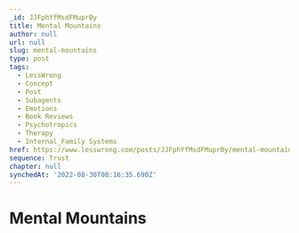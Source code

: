 ```yaml
---
_id: JJFphYfMsdFMuprBy
title: Mental Mountains
author: null
url: null
slug: mental-mountains
type: post
tags:
  - LessWrong
  - Concept
  - Post
  - Subagents
  - Emotions
  - Book_Reviews
  - Psychotropics
  - Therapy
  - Internal_Family Systems
href: https://www.lesswrong.com/posts/JJFphYfMsdFMuprBy/mental-mountains
sequence: Trust
chapter: null
synchedAt: '2022-08-30T08:16:35.690Z'
---
```

# Mental Mountains

